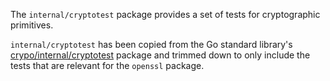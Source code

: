 The `internal/cryptotest` package provides a set of tests for cryptographic primitives.

`internal/cryptotest` has been copied from the Go standard library's [crypo/internal/cryptotest](https://github.com/golang/go/tree/807e01db4840e25e4d98911b28a8fa54244b8dfa/src/crypto/internal/cryptotest)
package and trimmed down to only include the tests that are relevant for the `openssl` package.

[1]: https://github.com/golang/go/tree/807e01db4840e25e4d98911b28a8fa54244b8dfa/src/crypto/internal/cryptotest
